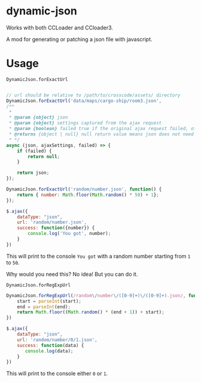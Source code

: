 # dynamic-json

Works with both CCLoader and CCloader3.

A mod for generating or patching a json file with javascript. 

# Usage


`DynamicJson.forExactUrl`

```js

// url should be relative to /path/to/crosscode/assets/ directory
DynamicJson.forExactUrl('data/maps/cargo-ship/room3.json', 
/**
 * 
 * @param {object} json
 * @param {object} settings captured from the ajax request
 * @param {boolean} failed true if the original ajax request failed, otherwise false.
 * @returns {object | null} null return value means json does not need to be updated.
 * */
async (json, ajaxSettings, failed) => {
    if (failed) {
        return null;
    }

    return json;
});
```

```js
DynamicJson.forExactUrl('random/number.json', function() {
    return { number: Math.floor(Math.random() * 50) + 1};
});
```


```js
$.ajax({
    dataType: "json", 
    url: 'random/number.json',
    success: function({number}) {
        console.log('You got', number);
    }
})
```

This will print to the console `You got` with a random number starting from `1` to `50`. 

Why would you need this? No idea! But you can do it.


`DynamicJson.forRegExpUrl`

```js
DynamicJson.forRegExpUrl(/random\/number\/([0-9]+)\/([0-9]+).json/, function(start, end) {
    start = parseInt(start);
    end = parseInt(end);
    return Math.floor((Math.random() * (end + 1)) + start);
})
```

```js
$.ajax({
    dataType: "json",
    url: 'random/number/0/1.json',
    success: function(data) {
       console.log(data);
    }
})
```

This will print to the console either `0` or `1`. 

